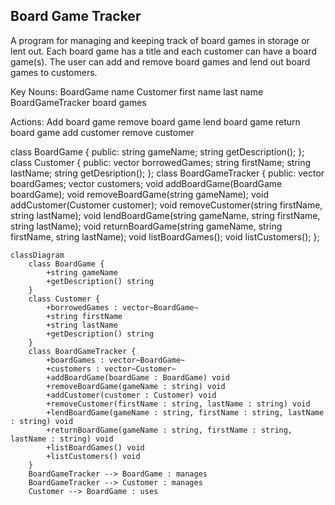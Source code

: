 ## **Board Game Tracker**
A program for managing and keeping track of board games in storage or lent out. Each board game has a title and each customer can have a board game(s). The user can add and remove board games and lend out board games to customers.

Key Nouns: 
BoardGame
name
Customer 
first name
last name
BoardGameTracker 
board games

Actions: 
Add board game
remove board game
lend board game
return board game
add customer
remove customer

class BoardGame {
public:
		string gameName;
		string getDescription();
};
class Customer {
public:
	vector<BoardGame> borrowedGames;
	string firstName;
	string lastName;
	string getDesription();
};
class BoardGameTracker {
public:
	vector<BoardGame> boardGames;
	vector<Customer> customers;
	void addBoardGame(BoardGame boardGame);
	void removeBoardGame(string gameName);
	void addCustomer(Customer customer);
	void removeCustomer(string firstName, string lastName);
	void lendBoardGame(string gameName, string firstName, string lastName);
	void returnBoardGame(string gameName, string firstName, string lastName);
	void listBoardGames();
	void listCustomers();
};

```mermaid
classDiagram
	class BoardGame {
		+string gameName
		+getDescription() string
	}
	class Customer {
		+borrowedGames : vector~BoardGame~
		+string firstName
		+string lastName
		+getDescription() string
	}
	class BoardGameTracker {
		+boardGames : vector~BoardGame~
		+customers : vector~Customer~
		+addBoardGame(boardGame : BoardGame) void
		+removeBoardGame(gameName : string) void
		+addCustomer(customer : Customer) void
		+removeCustomer(firstName : string, lastName : string) void
		+lendBoardGame(gameName : string, firstName : string, lastName : string) void
		+returnBoardGame(gameName : string, firstName : string, lastName : string) void
		+listBoardGames() void
		+listCustomers() void
	}
	BoardGameTracker --> BoardGame : manages
	BoardGameTracker --> Customer : manages
	Customer --> BoardGame : uses
```
